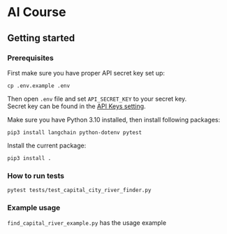 # AI Course

## Getting started

### Prerequisites
First make sure you have proper API secret key set up:
```
cp .env.example .env
```
Then open `.env` file and set `API_SECRET_KEY` to your secret key.
<br />
Secret key can be found in the [API Keys setting](https://platform.openai.com/api-keys).

Make sure you have Python 3.10 installed, then install following packages:
```
pip3 install langchain python-dotenv pytest
```
Install the current package:
```
pip3 install .
```

### How to run tests
```
pytest tests/test_capital_city_river_finder.py
```

### Example usage
`find_capital_river_example.py` has the usage example
